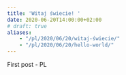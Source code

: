 ```yaml
---
title: 'Witaj świecie! '
date: 2020-06-20T14:00:00+02:00
# draft: true
aliases: 
    - "/pl/2020/06/20/witaj-świecie/"
    - "/pl/2020/06/20/hello-world/"
---
```


First post - PL